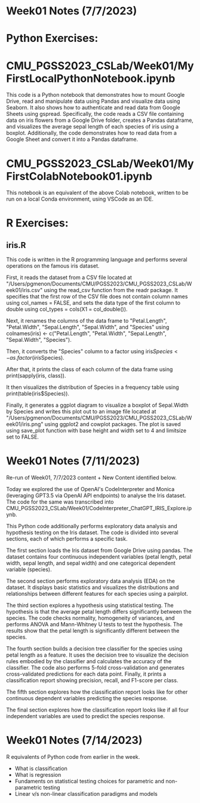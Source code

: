 # Week01 Notes (7/7/2023)

# Python Exercises:

# CMU_PGSS2023_CSLab/Week01/MyFirstLocalPythonNotebook.ipynb
This code is a Python notebook that demonstrates how to mount Google Drive, read and manipulate data using Pandas and visualize data using Seaborn. It also shows how to authenticate and read data from Google Sheets using gspread. Specifically, the code reads a CSV file containing data on iris flowers from a Google Drive folder, creates a Pandas dataframe, and visualizes the average sepal length of each species of iris using a boxplot. Additionally, the code demonstrates how to read data from a Google Sheet and convert it into a Pandas dataframe.


# CMU_PGSS2023_CSLab/Week01/MyFirstColabNotebook01.ipynb
This notebook is an equivalent of the above Colab notebook, written to be run on a local Conda environment, using VSCode as an IDE. 


# R Exercises:

## iris.R

This code is written in the R programming language and performs several operations on the famous iris dataset.

First, it reads the dataset from a CSV file located at "/Users/pgmenon/Documents/CMU/PGSS2023/CMU_PGSS2023_CSLab/Week01/iris.csv" using the read_csv function from the readr package. It specifies that the first row of the CSV file does not contain column names using col_names = FALSE, and sets the data type of the first column to double using col_types = cols(X1 = col_double()).

Next, it renames the columns of the data frame to "Petal.Length", "Petal.Width", "Sepal.Length", "Sepal.Width", and "Species" using colnames(iris) <- c("Petal.Length", "Petal.Width", "Sepal.Length", "Sepal.Width", "Species").

Then, it converts the "Species" column to a factor using iris$Species <- as.factor(iris$Species).

After that, it prints the class of each column of the data frame using print(sapply(iris, class)).

It then visualizes the distribution of Species in a frequency table using print(table(iris$Species)).

Finally, it generates a ggplot diagram to visualize a boxplot of Sepal.Width by Species and writes this plot out to an image file located at "/Users/pgmenon/Documents/CMU/PGSS2023/CMU_PGSS2023_CSLab/Week01/iris.png" using ggplot2 and cowplot packages. The plot is saved using save_plot function with base height and width set to 4 and limitsize set to FALSE.



# Week01 Notes (7/11/2023)

Re-run of Week01, 7/7/2023 content + New Content identified below.

Today we explored the use of OpenAI's CodeInterpreter and Monica (leveraging GPT3.5 via OpenAI API endpoints) to analyse the Iris dataset.  The code for the same was transcribed into CMU_PGSS2023_CSLab/Week01/CodeInterpreter_ChatGPT_IRIS_Explore.ipynb. 

This Python code additionally performs exploratory data analysis and hypothesis testing on the Iris dataset. The code is divided into several sections, each of which performs a specific task.

The first section loads the Iris dataset from Google Drive using pandas. The dataset contains four continuous independent variables (petal length, petal width, sepal length, and sepal width) and one categorical dependent variable (species).

The second section performs exploratory data analysis (EDA) on the dataset. It displays basic statistics and visualizes the distributions and relationships between different features for each species using a pairplot.

The third section explores a hypothesis using statistical testing. The hypothesis is that the average petal length differs significantly between the species. The code checks normality, homogeneity of variances, and performs ANOVA and Mann-Whitney U tests to test the hypothesis. The results show that the petal length is significantly different between the species.

The fourth section builds a decision tree classifier for the species using petal length as a feature. It uses the decision tree to visualize the decision rules embodied by the classifier and calculates the accuracy of the classifier. The code also performs 5-fold cross-validation and generates cross-validated predictions for each data point. Finally, it prints a classification report showing precision, recall, and F1-score per class.

The fifth section explores how the classification report looks like for other continuous dependent variables predicting the species response.

The final section explores how the classification report looks like if all four independent variables are used to predict the species response.



# Week01 Notes (7/14/2023)

R equivalents of Python code from earlier in the week.

- What is classification
- What is regression
- Fundaments on statistical testing choices for parametric and non-parametric testing
- Linear v/s non-linear classification paradigms and models 

